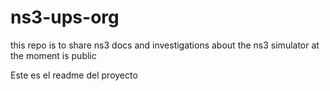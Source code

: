# ns3-ups-org
this repo is to share ns3 docs and investigations about the ns3 simulator at the moment is public

Este es el readme del proyecto

